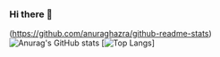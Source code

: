 ### Hi there 👋
(https://github.com/anuraghazra/github-readme-stats)
![Anurag's GitHub stats](https://github-readme-stats.vercel.app/api?username=julieniut&theme=algolia&show_icons=true)
[![Top Langs](https://github-readme-stats.vercel.app/api/top-langs/?username=julieniut&theme=algolia&show_icons=true)]

